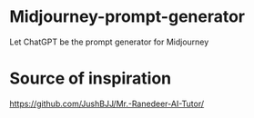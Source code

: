 # Midjourney-prompt-generator
Let ChatGPT be the prompt generator for Midjourney

# Source of inspiration
https://github.com/JushBJJ/Mr.-Ranedeer-AI-Tutor/

